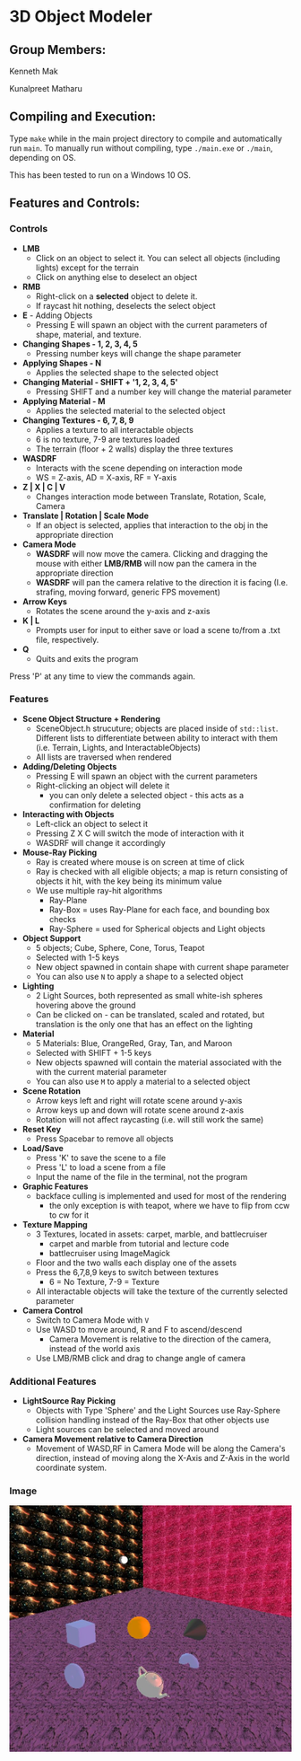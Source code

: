 # 3D Object Modeler
## Group Members:
Kenneth Mak

Kunalpreet Matharu

## Compiling and Execution:
Type `make` while in the main project directory to compile and automatically run `main`. To manually run without compiling, type `./main.exe` or `./main`, depending on OS.

This has been tested to run on a Windows 10 OS.


## Features and Controls:
### Controls
- **LMB**
  - Click on an object to select it. You can select all objects (including lights) except for the terrain
  - Click on anything else to deselect an object
- **RMB**
  - Right-click on a **selected** object to delete it.
  - If raycast hit nothing, deselects the select object
- **E** - Adding Objects
  - Pressing E will spawn an object with the current parameters of shape, material, and texture.
- **Changing Shapes - 1, 2, 3, 4, 5**
  - Pressing number keys will change the shape parameter
- **Applying Shapes - N**
  - Applies the selected shape to the selected object
- **Changing Material - SHIFT + '1, 2, 3, 4, 5'**
  - Pressing SHIFT and a number key will change the material parameter
- **Applying Material - M**
  - Applies the selected material to the selected object
- **Changing Textures - 6, 7, 8, 9**
  - Applies a texture to all interactable objects
  - 6 is no texture, 7-9 are textures loaded
  - The terrain (floor + 2 walls) display the three textures
- **WASDRF**
  - Interacts with the scene depending on interaction mode
  - WS = Z-axis, AD = X-axis, RF = Y-axis
- **Z | X | C | V**
  - Changes interaction mode between Translate, Rotation, Scale, Camera
- **Translate | Rotation | Scale Mode**
  - If an object is selected, applies that interaction to the obj in the appropriate direction
- **Camera Mode**
  - **WASDRF** will now move the camera. Clicking and dragging the mouse with either **LMB/RMB** will now pan the camera in the appropriate direction
  - **WASDRF** will pan the camera relative to the direction it is facing (I.e. strafing, moving forward, generic FPS movement)
- **Arrow Keys**
  - Rotates the scene around the y-axis and z-axis
- **K | L**
  - Prompts user for input to either save or load a scene to/from a .txt file, respectively.
- **Q**
  - Quits and exits the program 

Press 'P' at any time to view the commands again. 

### Features
- **Scene Object Structure + Rendering**
  - SceneObject.h strucuture; objects are placed inside of `std::list`. Different lists to differentiate between ability to interact with them (i.e. Terrain, Lights, and InteractableObjects)
  - All lists are traversed when rendered
- **Adding/Deleting Objects**
  - Pressing E will spawn an object with the current parameters
  - Right-clicking an object will delete it
    - you can only delete a selected object - this acts as a confirmation for deleting
- **Interacting with Objects**
  - Left-click an object to select it
  - Pressing Z X C will switch the mode of interaction with it
  - WASDRF will change it accordingly
- **Mouse-Ray Picking**
  - Ray is created where mouse is on screen at time of click
  - Ray is checked with all eligible objects; a map is return consisting of objects it hit, with the key being its minimum value
  - We use multiple ray-hit algorithms
    - Ray-Plane 
    - Ray-Box = uses Ray-Plane for each face, and bounding box checks
    - Ray-Sphere = used for Spherical objects and Light objects
- **Object Support**
  - 5 objects; Cube, Sphere, Cone, Torus, Teapot
  - Selected with 1-5 keys
  - New object spawned in contain shape with current shape parameter
  - You can also use `N` to apply a shape to a selected object
- **Lighting**
  - 2 Light Sources, both represented as small white-ish spheres hovering above the ground
  - Can be clicked on - can be translated, scaled and rotated, but translation is the only one that has an effect on the lighting
- **Material**
  - 5 Materials: Blue, OrangeRed, Gray, Tan, and Maroon
  - Selected with SHIFT + 1-5 keys
  - New objects spawned will contain the material associated with the with the current material parameter
  - You can also use `M` to apply a material to a selected object
- **Scene Rotation**
  - Arrow keys left and right will rotate scene around y-axis
  - Arrow keys up and down will rotate scene around z-axis
  - Rotation will not affect raycasting (i.e. will still work the same)
- **Reset Key**
  - Press Spacebar to remove all objects
- **Load/Save**
  - Press 'K' to save the scene to a file
  - Press 'L' to load a scene from a file
  - Input the name of the file in the terminal, not the program
- **Graphic Features**
  - backface culling is implemented and used for most  of the rendering
    - the only exception is with teapot, where we have to flip from ccw to cw for it
- **Texture Mapping**
  - 3 Textures, located in assets: carpet, marble, and battlecruiser
    - carpet and marble from tutorial and lecture code
    - battlecruiser using ImageMagick
  - Floor and the two walls each display one of the assets
  - Press the 6,7,8,9 keys to switch between textures
    - 6 = No Texture, 7-9 = Texture
  - All interactable objects will take the texture of the currently selected parameter
- **Camera Control**
  - Switch to Camera Mode with `V`
  - Use WASD to move around, R and F to ascend/descend
    - Camera Movement is relative to the direction of the camera, instead of the world axis
  - Use LMB/RMB click and drag to change angle of camera
### Additional Features
- **LightSource Ray Picking**
  - Objects with Type 'Sphere' and the Light Sources use Ray-Sphere collision handling instead of the Ray-Box that other objects use
  - Light sources can be selected and moved around
- **Camera Movement relative to Camera Direction**
  - Movement of WASD,RF in Camera Mode will be along the Camera's direction, instead of moving along the X-Axis and Z-Axis in the world coordinate system.

### Image

![Initialization - Rotated](assets/images/sample.png)

